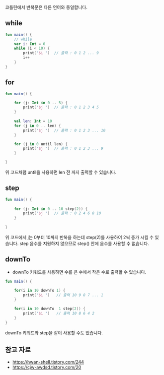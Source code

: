 코틀린에서 반복문은 다른 언어와 동일합니다.

## while
```Kotlin
fun main() {  
    // while  
    var i: Int = 0  
    while (i < 10) {  
        print("$i ")  // 출력 : 0 1 2 ... 9
        i++  
    }  
}
```

## for
```Kotlin
fun main() {

	for (j: Int in 0 .. 5) {  
	    print("$j ")  // 출력 : 0 1 2 3 4 5
	}  
	
	val len: Int = 10  
	for (j in 0 .. len) {  
	    print("$j ")  // 출력 : 0 1 2 3 ... 10
	}  

	for (j in 0 until len) {  
	    print("$j ")  // 출력 : 0 1 2 3 ... 9
	}

}
```
위 코드처럼 until을 사용하면 len 전 까지 출력할 수 있습니다.

## step
```Kotlin
fun main() {
	
	for (j: Int in 0 .. 10 step(2)) {  
	    print("$j ")  // 출력 : 0 2 4 6 8 10
	}
	
}
```
위 코드에서 j는 0부터 10까지 반복을 하는데 step(2)를 사용하여 2씩 증가 시킬 수 있습니다.
step 음수를 지원하지 않으므로 step() 안에 음수를 사용할 수 없습니다.

## downTo
- downTo 키워드를 사용하면 수를 큰 수에서 작은 수로 출력할 수 있습니다.
```Kotlin
fun main() {

	for(i in 10 downTo 1) {  
	    print("$i ")   // 출력 10 9 8 7 ... 1  
	}
	
	for(i in 10 downTo  1 step(2)) {  
	    print("$i ")   // 출력 10 8 6 4 2
	}
}
```
downTo 키워드와 step을 같이 사용할 수도 있습니다.

## 참고 자료
- https://hwan-shell.tistory.com/244
- https://cjw-awdsd.tistory.com/20